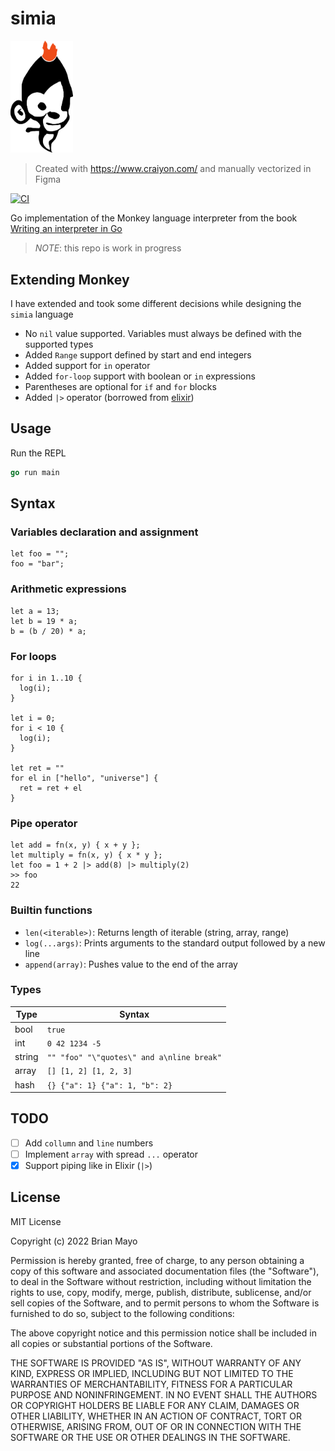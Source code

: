 # simia

<img src="./img/simia.png" width="100" />

> Created with https://www.craiyon.com/ and manually vectorized in Figma

[![CI](https://github.com/protiumx/simia/actions/workflows/ci.yml/badge.svg)](https://github.com/protiumx/simia/actions/workflows/ci.yml)

Go implementation of the Monkey language interpreter from the book [Writing an interpreter in Go](https://interpreterbook.com/)

> *NOTE*: this repo is work in progress

## Extending Monkey
I have extended and took some different decisions while designing the `simia` language

- No `nil` value supported. Variables must always be defined with the supported types
- Added `Range` support defined by start and end integers
- Added support for `in` operator
- Added `for-loop` support with boolean or `in` expressions
- Parentheses are optional for `if` and `for` blocks
- Added `|>` operator (borrowed from [elixir](https://elixirschool.com/en/lessons/basics/pipe_operator))

## Usage
Run the REPL
```go
go run main
```

## Syntax
### Variables declaration and assignment
```
let foo = "";
foo = "bar";
```

### Arithmetic expressions
```
let a = 13;
let b = 19 * a;
b = (b / 20) * a;
```

### For loops
```
for i in 1..10 {
  log(i);
}

let i = 0;
for i < 10 {
  log(i);
}

let ret = ""
for el in ["hello", "universe"] {
  ret = ret + el
}
```

### Pipe operator
```
let add = fn(x, y) { x + y };
let multiply = fn(x, y) { x * y };
let foo = 1 + 2 |> add(8) |> multiply(2)
>> foo
22
```

### Builtin functions
- `len(<iterable>)`: Returns length of iterable (string, array, range)
- `log(...args)`: Prints arguments to the standard output followed by a new line
- `append(array)`: Pushes value to the end of the array

### Types
Type      | Syntax                                    
--------- | -----------------------------------------
bool      | `true` | `false`                         
int       | `0 42 1234 -5`                           
string    | `"" "foo" "\"quotes\" and a\nline break"`
array     | `[] [1, 2] [1, 2, 3]`                    
hash      | `{} {"a": 1} {"a": 1, "b": 2}`         

## TODO
- [ ] Add `collumn` and `line` numbers
- [ ] Implement `array` with spread `...` operator
- [x] Support piping like in Elixir (`|>`)

## License

MIT License

Copyright (c) 2022 Brian Mayo

Permission is hereby granted, free of charge, to any person obtaining a copy
of this software and associated documentation files (the "Software"), to deal
in the Software without restriction, including without limitation the rights
to use, copy, modify, merge, publish, distribute, sublicense, and/or sell
copies of the Software, and to permit persons to whom the Software is
furnished to do so, subject to the following conditions:

The above copyright notice and this permission notice shall be included in all
copies or substantial portions of the Software.

THE SOFTWARE IS PROVIDED "AS IS", WITHOUT WARRANTY OF ANY KIND, EXPRESS OR
IMPLIED, INCLUDING BUT NOT LIMITED TO THE WARRANTIES OF MERCHANTABILITY,
FITNESS FOR A PARTICULAR PURPOSE AND NONINFRINGEMENT. IN NO EVENT SHALL THE
AUTHORS OR COPYRIGHT HOLDERS BE LIABLE FOR ANY CLAIM, DAMAGES OR OTHER
LIABILITY, WHETHER IN AN ACTION OF CONTRACT, TORT OR OTHERWISE, ARISING FROM,
OUT OF OR IN CONNECTION WITH THE SOFTWARE OR THE USE OR OTHER DEALINGS IN THE
SOFTWARE.
